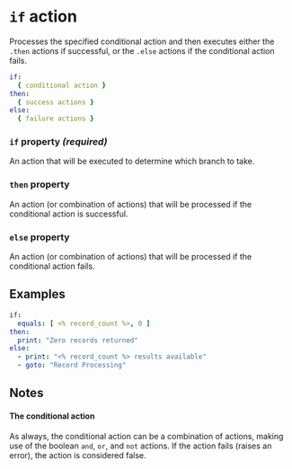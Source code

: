 # `if` action
Processes the specified conditional action and then executes either the `.then` actions if successful, or the `.else` actions if the conditional action fails.

```YAML
if:
  { conditional action }
then:
  { success actions }
else:
  { failure actions }
```

### `if` property _(required)_
An action that will be executed to determine which branch to take. 

### `then` property
An action (or combination of actions) that will be processed if the conditional action is successful.

### `else` property
An action (or combination of actions) that will be processed if the conditional action fails.

## Examples
```YAML
if:
  equals: [ <% record_count %>, 0 ] 
then:
  print: "Zero records returned"
else:
  - print: "<% record_count %> results available"
  - goto: "Record Processing"
```

## Notes
#### The conditional action
As always, the conditional action can be a combination of actions, making use of the boolean `and`, `or`, and `not` actions. If the action fails (raises an error), the action is considered false.
